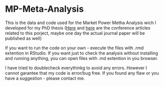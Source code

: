 # MP-Meta-Analysis
This is the data and code used for the Market Power Metha Analysis wich I developed for my PhD thesis ([Here](https://cutt.ly/pGID8HR) and [here](https://cutt.ly/bGIFoRq) are the conference articles related to this porject, maybe one day the actual journal paper will be published as well)

If you want to run the code on your own - execute the files with .rmd extention in RStudio.
If you want just to check the analysis without installing and running anything, you can open files with .md extention in you browser.

I have tried to doublecheck everythinkg to avoid any errors. However I cannot garantee that my code is error/bug free. 
If you found any flaw or you have a suggestion - please contact me.  
